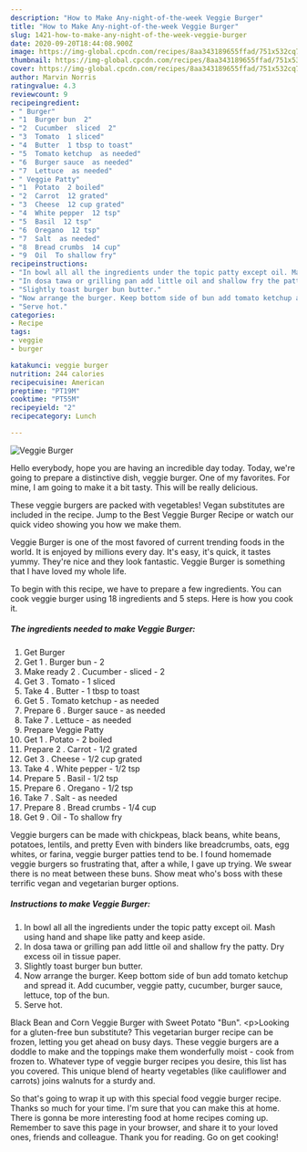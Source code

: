 ```yaml
---
description: "How to Make Any-night-of-the-week Veggie Burger"
title: "How to Make Any-night-of-the-week Veggie Burger"
slug: 1421-how-to-make-any-night-of-the-week-veggie-burger
date: 2020-09-20T18:44:08.900Z
image: https://img-global.cpcdn.com/recipes/8aa343189655ffad/751x532cq70/veggie-burger-recipe-main-photo.jpg
thumbnail: https://img-global.cpcdn.com/recipes/8aa343189655ffad/751x532cq70/veggie-burger-recipe-main-photo.jpg
cover: https://img-global.cpcdn.com/recipes/8aa343189655ffad/751x532cq70/veggie-burger-recipe-main-photo.jpg
author: Marvin Norris
ratingvalue: 4.3
reviewcount: 9
recipeingredient:
- " Burger"
- "1  Burger bun  2"
- "2  Cucumber  sliced  2"
- "3  Tomato  1 sliced"
- "4  Butter  1 tbsp to toast"
- "5  Tomato ketchup  as needed"
- "6  Burger sauce  as needed"
- "7  Lettuce  as needed"
- " Veggie Patty"
- "1  Potato  2 boiled"
- "2  Carrot  12 grated"
- "3  Cheese  12 cup grated"
- "4  White pepper  12 tsp"
- "5  Basil  12 tsp"
- "6  Oregano  12 tsp"
- "7  Salt  as needed"
- "8  Bread crumbs  14 cup"
- "9  Oil  To shallow fry"
recipeinstructions:
- "In bowl all all the ingredients under the topic patty except oil. Mash using hand and shape like patty and keep aside."
- "In dosa tawa or grilling pan add little oil and shallow fry the patty. Dry excess oil in tissue paper."
- "Slightly toast burger bun butter."
- "Now arrange the burger. Keep bottom side of bun add tomato ketchup and spread it. Add cucumber, veggie patty, cucumber, burger sauce, lettuce, top of the bun."
- "Serve hot."
categories:
- Recipe
tags:
- veggie
- burger

katakunci: veggie burger 
nutrition: 244 calories
recipecuisine: American
preptime: "PT19M"
cooktime: "PT55M"
recipeyield: "2"
recipecategory: Lunch

---
```



![Veggie Burger](https://img-global.cpcdn.com/recipes/8aa343189655ffad/751x532cq70/veggie-burger-recipe-main-photo.jpg)

Hello everybody, hope you are having an incredible day today. Today, we're going to prepare a distinctive dish, veggie burger. One of my favorites. For mine, I am going to make it a bit tasty. This will be really delicious.

These veggie burgers are packed with vegetables! Vegan substitutes are included in the recipe. Jump to the Best Veggie Burger Recipe or watch our quick video showing you how we make them.

Veggie Burger is one of the most favored of current trending foods in the world. It is enjoyed by millions every day. It's easy, it's quick, it tastes yummy. They're nice and they look fantastic. Veggie Burger is something that I have loved my whole life.


To begin with this recipe, we have to prepare a few ingredients. You can cook veggie burger using 18 ingredients and 5 steps. Here is how you cook it.

<!--inarticleads1-->

##### The ingredients needed to make Veggie Burger:

1. Get  Burger
1. Get 1 . Burger bun - 2
1. Make ready 2 . Cucumber - sliced - 2
1. Get 3 . Tomato - 1 sliced
1. Take 4 . Butter - 1 tbsp to toast
1. Get 5 . Tomato ketchup - as needed
1. Prepare 6 . Burger sauce - as needed
1. Take 7 . Lettuce - as needed
1. Prepare  Veggie Patty
1. Get 1 . Potato - 2 boiled
1. Prepare 2 . Carrot - 1/2 grated
1. Get 3 . Cheese - 1/2 cup grated
1. Take 4 . White pepper - 1/2 tsp
1. Prepare 5 . Basil - 1/2 tsp
1. Prepare 6 . Oregano - 1/2 tsp
1. Take 7 . Salt - as needed
1. Prepare 8 . Bread crumbs - 1/4 cup
1. Get 9 . Oil - To shallow fry


Veggie burgers can be made with chickpeas, black beans, white beans, potatoes, lentils, and pretty Even with binders like breadcrumbs, oats, egg whites, or farina, veggie burger patties tend to be. I found homemade veggie burgers so frustrating that, after a while, I gave up trying. We swear there is no meat between these buns. Show meat who&#39;s boss with these terrific vegan and vegetarian burger options. 

<!--inarticleads2-->

##### Instructions to make Veggie Burger:

1. In bowl all all the ingredients under the topic patty except oil. Mash using hand and shape like patty and keep aside.
1. In dosa tawa or grilling pan add little oil and shallow fry the patty. Dry excess oil in tissue paper.
1. Slightly toast burger bun butter.
1. Now arrange the burger. Keep bottom side of bun add tomato ketchup and spread it. Add cucumber, veggie patty, cucumber, burger sauce, lettuce, top of the bun.
1. Serve hot.


Black Bean and Corn Veggie Burger with Sweet Potato &#34;Bun&#34;. &lt;p&gt;Looking for a gluten-free bun substitute? This vegetarian burger recipe can be frozen, letting you get ahead on busy days. These veggie burgers are a doddle to make and the toppings make them wonderfully moist - cook from frozen to. Whatever type of veggie burger recipes you desire, this list has you covered. This unique blend of hearty vegetables (like cauliflower and carrots) joins walnuts for a sturdy and. 

So that's going to wrap it up with this special food veggie burger recipe. Thanks so much for your time. I'm sure that you can make this at home. There is gonna be more interesting food at home recipes coming up. Remember to save this page in your browser, and share it to your loved ones, friends and colleague. Thank you for reading. Go on get cooking!
